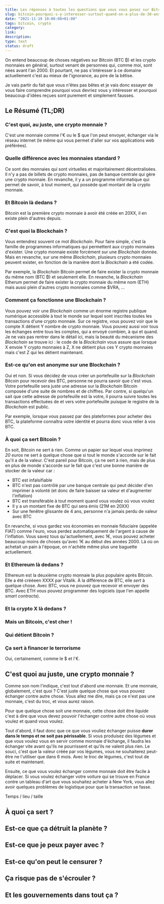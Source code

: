 ```yaml
---
title: Les réponses à toutes les questions que vous vous posez sur Bitcoin, les crypto-monnaies et la blockchain
slug: bitcoin-pourquoi-s-y-interesser-surtout-quand-on-a-plus-de-30-ans
date: "2021-11-19 10:00:00+01:00"
tags: bitcoin, crypto
category: 
link: 
description: 
type: text
status: draft
---
```


On entend beaucoup de choses négatives sur Bitcoin (BTC ₿) et les crypto monnaies en général, surtout venant de personnes qui, comme moi, sont nées avant l'an 2000. Et pourtant, ne pas s'intéresser à ce domaine actuellement c'est au mieux de l'ignorance, au pire de la bêtise.

Je vais partir du fait que vous n'êtes pas bêtes et je vais donc essayer de vous faire comprendre pourquoi vous devriez vous y intéresser et pourquoi beaucoup d'idées reçues sont purement et simplement fausses.

<!-- TEASER_END -->

## Le Résumé (TL;DR)

### C'est quoi, au juste, une crypto monnaie ?

C'est une monnaie comme l'€ ou le $ que l'on peut envoyer, échanger via le réseau internet (le même qui vous permet d'aller sur vos applications web préférées).

### Quelle différence avec les monnaies standard ?

Ce sont des monnaies qui sont virtuelles et majoritairement décentralisées. Il n'y a pas de billets de crypto monnaies, pas de banque centrale qui gère une crypto monnaie. En revanche, il y a un programme informatique qui permet de savoir, à tout moment, qui possède quel montant de la crypto monnaie.

### Et Bitcoin là dedans ?

Bitcoin est la première crypto monnaie à avoir été créée en 20XX, il en existe plein d'autres depuis.


### C'est quoi la Blockchain ?

Vous entendrez souvent ce mot _Blockchain_. Pour faire simple, c'est la famille de programmes informatiques qui permettent aux crypto monnaies d'exister. Une crypto monnaie existe forcément sur une _Blockchain_ donnée. Mais en revanche, sur une même _Blockchain_, plusieurs crypto monnaies peuvent exister, en fonction de la manière dont la _Blockchain_ a été codée.

Par exemple, la _Blockchain_ Bitcoin permet de faire exister la crypto monnaie du même nom (BTC ₿) et seulement elle. En revanche, la _Blockchain_ Etherum permet de faire exister la crypto monnaie du même nom (ETH) mais aussi plein d'autres crypto monnaies comme $VRA, …

### Comment ça fonctionne une Blockchain ?

Vous pouvez voir une _Blockchain_ comme un énorme registre publique numérique accessible à tout le monde sur lequel sont inscrites toutes les transactions d'une crypto monnaie. Sur ce registre, vous pouvez voir que le compte X détient Y nombre de crypto monnaie. Vous pouvez aussi voir tous les échanges entre tous les comptes, qui a envoyé combien, à qui et quand.
Je ne vais pas rentrer dans le détail ici, mais la beauté du mécanisme des _Blockchain_ se trouve ici : le code de la _Blockchain_ vous assure que lorsque X envoie Y crypto monnaies à Z, X ne détient plus ces Y crypto monnaies mais c'est Z qui les détient maintenant.

### Est-ce qu'on est anonyme sur une Blockchain ?

Oui et non. Si vous décidez de vous créer un portefeuille sur la _Blockchain_ Bitcoin pour recevoir des BTC, personne ne pourra savoir que c'est vous. Votre portefeuille sera juste une adresse sur la _Blockchain_ Bitcoin composée d'une suite de nombres et de chiffres. Par contre, si quelqu'un sait que cette adresse de portefeuille est la votre, il pourra suivre toutes les transactions effectuées de et vers votre portefeuille puisque le registre de la _Blockchain_ est public.

Par exemple, lorsque vous passez par des plateformes pour acheter des BTC, la plateforme connaîtra votre identité et pourra donc vous relier à vos BTC.

### À quoi ça sert Bitcoin ?

En soit, Bitcoin ne sert à rien. Comme un papier sur lequel vous imprimez _20 euros_ ne sert à quelque chose que si tout le monde s'accorde sur le fait qu'il a de la valeur. C'est pareil pour Bitcoin, ça ne sert à rien, mais de plus en plus de monde s'accorde sur le fait que c'est une bonne manière de stocker de la valeur car :

- BTC est infalsifiable
- BTC n'est pas contrôlé par une banque centrale qui peut décider d'en imprimer à volonté (et donc de faire baisser sa valeur et d'augmenter l'inflation)
- BTC est transférable à tout moment quand vous voulez où vous voulez
- Il y a un montant fixe de BTC qui sera émis (21M en 20XX)
- Sur une fenêtre glissante de 4 ans, personne n'a jamais perdu de valeur avec BTC

En revanche, si vous gardez vos économies en monnaie fiduciaire (appelée FIAT) comme l'euro, vous perdez automatiquement de l'argent à cause de l'inflation. Vous savez tous qu'actuellement, avec 1€, vous pouvez acheter beaucoup moins de choses qu'avec 1€ au début des années 2000. Là où on achetait un pain à l'époque, on n'achète même plus une baguette actuellement.


### Et Ethereum là dedans ?

Ethereum est la deuxième crypto monnaie la plus populaire après Bitcoin. Elle a été crééeen XXXX par Vitalik. À la différence de BTC, elle _sert_ à quelque chose. Avec BTC, vous ne pouvez que recevoir et envoyer des BTC. Avec ETH vous pouvez programmer des logiciels (que l'en appelle _smart contracts_).

### Et la crypto X là dedans ?

### Mais un Bitcoin, c'est cher !

### Qui détient Bitcoin ?

### Ça sert à financer le terrorisme

Oui, certainement, comme le $ et l'€.


## C'est quoi au juste, une crypto monnaie ?

Comme son nom l'indique, c'est tout d'abord une monnaie. Et une monnaie, globalement, c'est quoi ? C'est juste quelque chose que vous pouvez échanger contre autre chose. Vous allez me dire, mais ça ce n'est pas une monnaie, c'est du troc, et vous aurez raison.

Pour que quelque chose soit une monnaie, cette chose doit être _liquide_ c'est à dire que vous devez pouvoir l'échanger contre autre chose où vous voulez et quand vous voulez.

Tout d'abord, il faut donc que ce que vous vouliez échanger puisse __durer dans le temps et ne soit pas périssable__. Si vous produisez des légumes et que vous voulez vous en servir comme monnaie d'échange, il faudra les échanger vite avant qu'ils ne pourrissent et qu'ils ne valent plus rien. Le souci, c'est que la valeur créée par vos légumes, vous ne souhaiterez peut-être ne l'utiliser que dans 6 mois. Avec le troc de légumes, c'est tout de suite et maintenant.

Ensuite, ce que vous voulez échanger comme monnaie doit être facile à déplacer. Si vous voulez échanger votre voiture qui se trouve en France contre un tableau d'art que vous souhaitez acheter à New York, vous allez avoir quelques problèmes de logistique pour que la transaction se fasse.

Temps / lieu / taille

## À quoi ça sert ?

## Est-ce que ça détruit la planète ?

## Est-ce que je peux payer avec ?

## Est-ce qu'on peut le censurer ?

## Ça risque pas de s'écrouler ?

## Et les gouvernements dans tout ça ?
